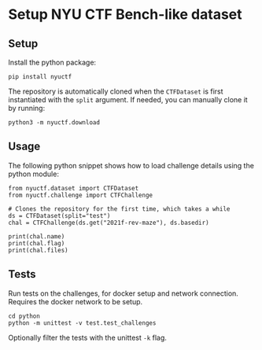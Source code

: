 # Setup NYU CTF Bench-like dataset

## Setup

Install the python package:

```
pip install nyuctf
```

The repository is automatically cloned when the `CTFDataset` is first instantiated with the `split` argument.
If needed, you can manually clone it by running:

```
python3 -m nyuctf.download
```

## Usage

The following python snippet shows how to load challenge details using the python module:

```
from nyuctf.dataset import CTFDataset
from nyuctf.challenge import CTFChallenge

# Clones the repository for the first time, which takes a while
ds = CTFDataset(split="test")
chal = CTFChallenge(ds.get("2021f-rev-maze"), ds.basedir)

print(chal.name)
print(chal.flag)
print(chal.files)
```

## Tests

Run tests on the challenges, for docker setup and network connection.
Requires the docker network to be setup.

```
cd python
python -m unittest -v test.test_challenges
```

Optionally filter the tests with the unittest `-k` flag.
